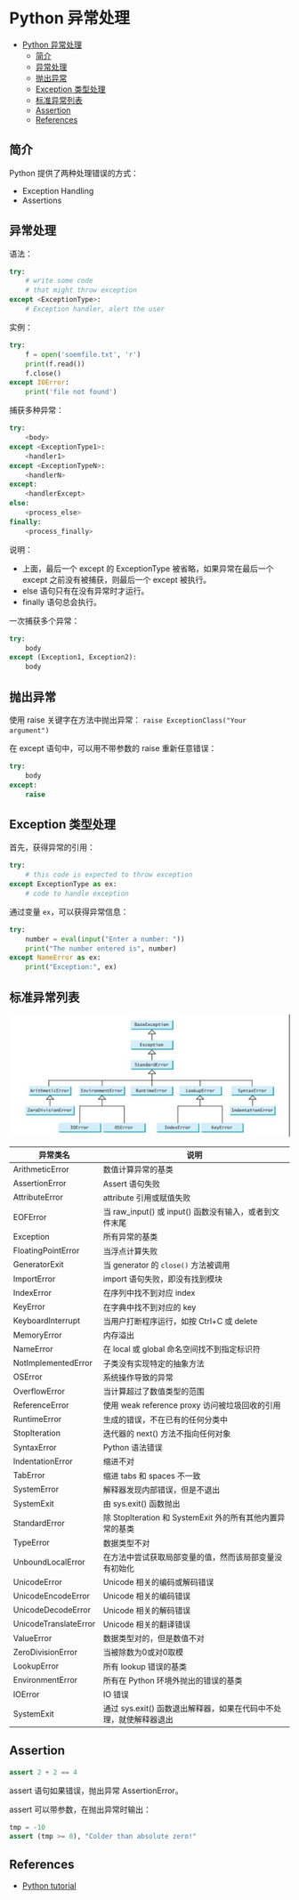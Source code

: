 # Python 异常处理

- [Python 异常处理](#python-异常处理)
  - [简介](#简介)
  - [异常处理](#异常处理)
  - [抛出异常](#抛出异常)
  - [Exception 类型处理](#exception-类型处理)
  - [标准异常列表](#标准异常列表)
  - [Assertion](#assertion)
  - [References](#references)

## 简介

Python 提供了两种处理错误的方式：

- Exception Handling
- Assertions

## 异常处理

语法：

```py
try:
    # write some code
    # that might throw exception
except <ExceptionType>:
    # Exception handler, alert the user
```

实例：
```py
try:
	f = open('soemfile.txt', 'r')
	print(f.read())
	f.close()
except IOError:
	print('file not found')
```

捕获多种异常：
```py
try:
    <body>
except <ExceptionType1>:
    <handler1>
except <ExceptionTypeN>:
    <handlerN>
except:
    <handlerExcept>
else:
    <process_else>
finally:
    <process_finally>
```
说明：
- 上面，最后一个 except 的 ExceptionType 被省略，如果异常在最后一个 except 之前没有被捕获，则最后一个 except 被执行。
- else 语句只有在没有异常时才运行。
- finally 语句总会执行。

一次捕获多个异常：
```py
try:
	body
except (Exception1, Exception2):
	body
```

## 抛出异常
使用 raise 关键字在方法中抛出异常：
`raise ExceptionClass("Your argument")`

在 except 语句中，可以用不带参数的 raise 重新任意错误：
```py
try:
	body
except:
	raise
```

## Exception 类型处理
首先，获得异常的引用：
```py
try:
    # this code is expected to throw exception
except ExceptionType as ex:
    # code to handle exception
```

通过变量 `ex`，可以获得异常信息：
```py
try:
    number = eval(input("Enter a number: "))
    print("The number entered is", number)
except NameError as ex:
    print("Exception:", ex)
```

## 标准异常列表

![](images/2019-09-01-15-56-28.png)

| 异常类名              | 说明                                                               |
| --------------------- | ------------------------------------------------------------------ |
| ArithmeticError       | 数值计算异常的基类                                                 |
| AssertionError        | Assert 语句失败                                                    |
| AttributeError        | attribute 引用或赋值失败                                           |
| EOFError              | 当 raw_input() 或 input() 函数没有输入，或者到文件末尾             |
| Exception             | 所有异常的基类                                                     |
| FloatingPointError    | 当浮点计算失败                                                     |
| GeneratorExit         | 当 generator 的 `close()` 方法被调用                               |
| ImportError           | import 语句失败，即没有找到模块                                    |
| IndexError            | 在序列中找不到对应 index                                           |
| KeyError              | 在字典中找不到对应的 key                                           |
| KeyboardInterrupt     | 当用户打断程序运行，如按 Ctrl+C 或 delete                          |
| MemoryError           | 内存溢出                                                           |
| NameError             | 在 local 或 global 命名空间找不到指定标识符                        |
| NotImplementedError   | 子类没有实现特定的抽象方法                                         |
| OSError               | 系统操作导致的异常                                                 |
| OverflowError         | 当计算超过了数值类型的范围                                         |
| ReferenceError        | 使用 weak reference proxy 访问被垃圾回收的引用                     |
| RuntimeError          | 生成的错误，不在已有的任何分类中                                   |
| StopIteration         | 迭代器的 next() 方法不指向任何对象                                 |
| SyntaxError           | Python 语法错误                                                    |
| IndentationError      | 缩进不对                                                           |
| TabError              | 缩进 tabs 和 spaces 不一致                                         |
| SystemError           | 解释器发现内部错误，但是不退出                                     |
| SystemExit            | 由 sys.exit() 函数抛出                                             |
| StandardError         | 除 StopIteration 和 SystemExit 外的所有其他内置异常的基类          |
| TypeError             | 数据类型不对                                                       |
| UnboundLocalError     | 在方法中尝试获取局部变量的值，然而该局部变量没有初始化             |
| UnicodeError          | Unicode 相关的编码或解码错误                                       |
| UnicodeEncodeError    | Unicode 相关的编码错误                                             |
| UnicodeDecodeError    | Unicode 相关的解码错误                                             |
| UnicodeTranslateError | Unicode 相关的翻译错误                                             |
| ValueError            | 数据类型对的，但是数值不对                                         |
| ZeroDivisionError     | 当被除数为0或对0取模                                               |
| LookupError           | 所有 lookup 错误的基类                                             |
| EnvironmentError      | 所有在 Python 环境外抛出的错误的基类                               |
| IOError               | IO 错误                                                            |
| SystemExit            | 通过 sys.exit() 函数退出解释器，如果在代码中不处理，就使解释器退出 |

## Assertion

```py
assert 2 + 2 == 4
```

assert 语句如果错误，抛出异常 AssertionError。

assert 可以带参数，在抛出异常时输出：

```py
tmp = -10
assert (tmp >= 0), "Colder than absolute zero!"
```

## References

- [Python tutorial](https://docs.python.org/3/tutorial/errors.html)
